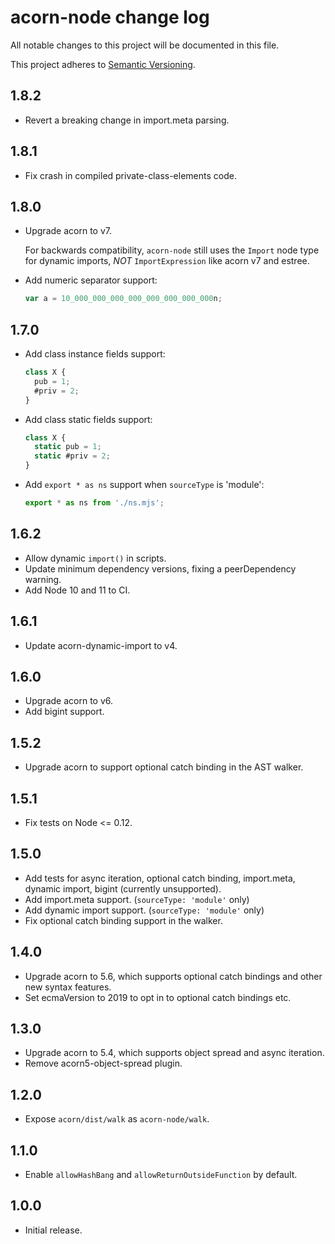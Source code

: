 # acorn-node change log

All notable changes to this project will be documented in this file.

This project adheres to [Semantic Versioning](http://semver.org/).

## 1.8.2
 * Revert a breaking change in import.meta parsing.

## 1.8.1
 * Fix crash in compiled private-class-elements code.

## 1.8.0
 * Upgrade acorn to v7.

   For backwards compatibility, `acorn-node` still uses the `Import` node type for dynamic imports, _NOT_ `ImportExpression` like acorn v7 and estree.
 * Add numeric separator support:
   ```js
   var a = 10_000_000_000_000_000_000_000_000n;
   ```

## 1.7.0
 * Add class instance fields support:
   ```js
   class X {
     pub = 1;
     #priv = 2;
   }
   ```
 * Add class static fields support:
   ```js
   class X {
     static pub = 1;
     static #priv = 2;
   }
   ```
 * Add `export * as ns` support when `sourceType` is 'module':
   ```js
   export * as ns from './ns.mjs';
   ```

## 1.6.2

 * Allow dynamic `import()` in scripts.
 * Update minimum dependency versions, fixing a peerDependency warning.
 * Add Node 10 and 11 to CI.

## 1.6.1

 * Update acorn-dynamic-import to v4.

## 1.6.0

 * Upgrade acorn to v6.
 * Add bigint support.

## 1.5.2

 * Upgrade acorn to support optional catch binding in the AST walker.

## 1.5.1

 * Fix tests on Node <= 0.12.

## 1.5.0

 * Add tests for async iteration, optional catch binding, import.meta,
   dynamic import, bigint (currently unsupported).
 * Add import.meta support. (`sourceType: 'module'` only)
 * Add dynamic import support. (`sourceType: 'module'` only)
 * Fix optional catch binding support in the walker.

## 1.4.0

 * Upgrade acorn to 5.6, which supports optional catch bindings and other
   new syntax features.
 * Set ecmaVersion to 2019 to opt in to optional catch bindings etc.

## 1.3.0

 * Upgrade acorn to 5.4, which supports object spread and async iteration.
 * Remove acorn5-object-spread plugin.

## 1.2.0

 * Expose `acorn/dist/walk` as `acorn-node/walk`.

## 1.1.0

 * Enable `allowHashBang` and `allowReturnOutsideFunction` by default.

## 1.0.0

 * Initial release.
